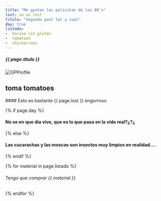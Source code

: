```yaml
---
title: "Me gustan las peliculas de los 80's"
lost: so so lost
titulo: "Segundo post tal y cual"
day: true
listado: 
-  harina sin gluten
-  tomatoes
-  chicharroes
---
```


##### {{ page.titulo }}
![GPProfile](https://cdn.hobbyconsolas.com/sites/navi.axelspringer.es/public/styles/hc_1440x810/public/media/image/2014/02/287120-critica-cazafantasmas.jpg?itok=ban1uzlv)

<h2>toma tomatoes</h2>
#### Esto es bastante  {{ page.lost }} engorroso

{% if page.day %}
#### No se en que dia vivo, que es lo que pasa en la vida real?¿?¿
{% else %}
#### Las cucarachas y las moscas son insectos muy limpios en realidad....
{% endif %}

{% for material in page.listado %}
###### Tengo que comprar {{ material }}
{% endfor %}